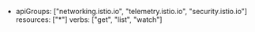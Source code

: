 - apiGroups: ["networking.istio.io", "telemetry.istio.io", "security.istio.io"]
  resources: ["*"]
  verbs: ["get", "list", "watch"]
